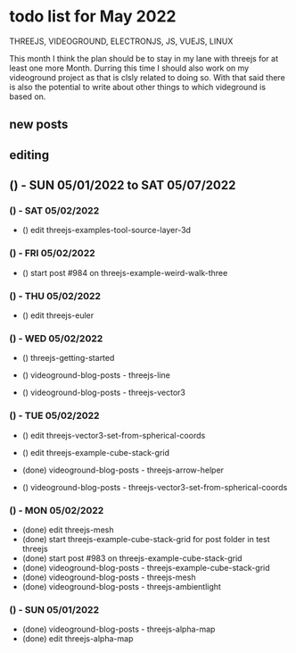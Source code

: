 # todo list for May 2022

THREEJS, VIDEOGROUND, ELECTRONJS, JS, VUEJS, LINUX

This month I think the plan should be to stay in my lane with threejs for at least one more Month. Durring this time I should also work on my videoground project as that is clsly related to doing so. With that said there is also the potential to write about other things to which videground is based on.

## new posts

## editing 


<!-- ////////// //////////
    WEEK 1
/////////////// ///////-->
## () - SUN 05/01/2022 to  SAT 05/07/2022

### () - SAT 05/02/2022
* () edit threejs-examples-tool-source-layer-3d

### () - FRI 05/02/2022
* () start post #984 on threejs-example-weird-walk-three

### () - THU 05/02/2022
* () edit threejs-euler

### () - WED 05/02/2022
* () threejs-getting-started

* () videoground-blog-posts - threejs-line
* () videoground-blog-posts - threejs-vector3

### () - TUE 05/02/2022
* () edit threejs-vector3-set-from-spherical-coords
* () edit threejs-example-cube-stack-grid

* (done) videoground-blog-posts - threejs-arrow-helper
* () videoground-blog-posts - threejs-vector3-set-from-spherical-coords

### () - MON 05/02/2022
* (done) edit threejs-mesh
* (done) start threejs-example-cube-stack-grid for post folder in test threejs
* (done) start post #983 on threejs-example-cube-stack-grid
* (done) videoground-blog-posts - threejs-example-cube-stack-grid
* (done) videoground-blog-posts - threejs-mesh
* (done) videoground-blog-posts - threejs-ambientlight


### () - SUN 05/01/2022
* (done) videoground-blog-posts - threejs-alpha-map
* (done) edit threejs-alpha-map